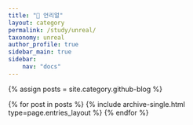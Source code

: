 ```yaml
---
title: "🧨 언리얼"
layout: category
permalink: /study/unreal/
taxonomy: unreal
author_profile: true
sidebar_main: true
sidebar:
    nav: "docs"
---
```




{% assign posts = site.category.github-blog %}

{% for post in posts %} {% include archive-single.html type=page.entries_layout %} {% endfor %}